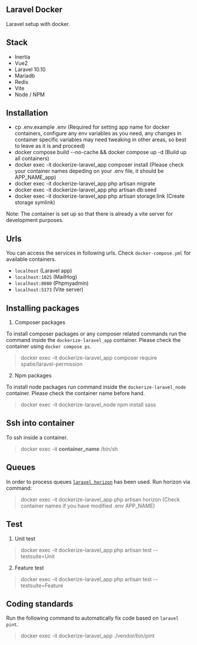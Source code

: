 ## Laravel Docker

Laravel setup with docker.

## Stack

-   Inertia
-   Vue2
-   Laravel 10.10
-   Mariadb
-   Redis
-   Vite
-   Node / NPM

## Installation

-   cp .env.example .env (Required for setting app name for docker containers, configure any env variables as you need, any changes in container specific variables may need tweaking in other areas, so best to leave as it is and proceed)
-   docker compose build --no-cache && docker compose up -d (Build up all containers)
-   docker exec -it dockerize-laravel_app composer install (Please check your container names depeding on your .env file, it should be APP_NAME_app)
-   docker exec -it dockerize-laravel_app php artisan migrate
-   docker exec -it dockerize-laravel_app php artisan db:seed
-   docker exec -it dockerize-laravel_app php artisan storage:link (Create storage symlink)

Note: The container is set up so that there is already a vite server for development purposes.

## Urls

You can access the services in following urls. Check `docker-compose.yml` for available containers.

-   `localhost` (Laravel app)
-   `localhost:1025` (MailHog)
-   `localhost:8080` (Phpmyadmin)
-   `localhost:5173` (Vite server)

## Installing packages

1. Composer packages

To install composer packages or any composer related commands run the command inside the `dockerize-laravel_app` container. Please check the container using `docker compose ps`.

> docker exec -it dockerize-laravel_app composer require spatie/laravel-permission

2. Npm packages

To install node packages run command inside the `dockerize-laravel_node` container. Please check the container name before hand.

> docker exec -it dockerize-laravel_node npm install sass

## Ssh into container

To ssh inside a container.

> docker exec -it **container_name** /bin/sh

## Queues

In order to process queues [`laravel horizon`](https://laravel.com/docs/10.x/horizon) has been used. Run horizon via command:

> docker exec -it dockerize-laravel_app php artisan horizon (Check container names if you have modified .env APP_NAME)

## Test

1. Unit test

> docker exec -it dockerize-laravel_app php artisan test --testsuite=Unit

2. Feature test

> docker exec -it dockerize-laravel_app php artisan test --testsuite=Feature

## Coding standards

Run the following command to automatically fix code based on `laravel pint`.

> docker exec -it dockerize-laravel_app ./vendor/bin/pint
